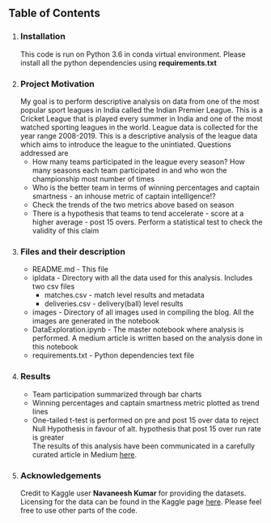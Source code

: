 ## Table of Contents
1. ### Installation
    This code is run on Python 3.6 in conda virtual environment. Please install all the python dependencies using **requirements.txt** 
2. ### Project Motivation
    My goal is to perform descriptive analysis on data from one of the most popular sport leagues in India called the Indian Premier League. This is a Cricket League that is played every summer in India and one of the most watched sporting leagues in the world. League data is collected for the year range 2008-2019. This is a descriptive analysis of the league data which aims to introduce the league to the unintiated. Questions addressed are
     - How many teams participated in the league every season? How many seasons each team participated in and who won the championship most number of times
     - Who is the better team in terms of winning percentages and captain smartness - an inhouse metric of captain intelligence!? 
     - Check the trends of the two metrics above based on season
     - There is a hypothesis that teams to tend accelerate - score at a higher average - post 15 overs. Perform a statistical test to check the validity of this claim 
3. ### Files and their description
    * README.md - This file 
    * ipldata - Directory with all the data used for this analysis. Includes two csv files 
        - matches.csv - match level results and metadata
        - deliveries.csv - delivery(ball) level results
    *  images - Directory of all images used in compiling the blog. All the images are generated in the notebook
    *  DataExploration.ipynb - The master notebook where analysis is performed. A medium article is written based on the analysis done in this notebook
    *  requirements.txt - Python dependencies text file
4. ### Results
   - Team participation summarized through bar charts
   - Winning percentages and captain smartness metric plotted as trend lines
   - One-tailed t-test is performed on pre and post 15 over data to reject Null Hypothesis in favour of alt. hypothesis that post 15 over run rate is greater<br/>
    The results of this analysis have been communicated in a carefully curated article in Medium [here](https://medium.com/@arjunsdarbha/ipl-descriptive-analysis-d142ae11d5f2).
5. ### Acknowledgements
    Credit to Kaggle user **Navaneesh Kumar** for providing the datasets. Licensing for the data can be found in the Kaggle page [here](https://www.kaggle.com/nowke9/ipldata/). Please feel free to use other parts of the code.
